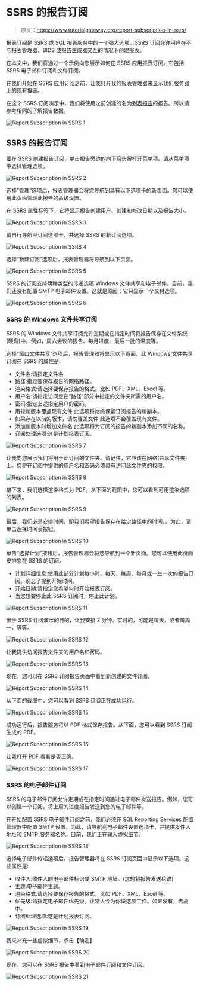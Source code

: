 # SSRS 的报告订阅

> 原文：<https://www.tutorialgateway.org/report-subscription-in-ssrs/>

报表订阅是 SSRS 或 SQL 报告服务中的一个强大选项。SSRS 订阅允许用户在不与报表管理器、BIDS 或报告生成器交互的情况下创建报表。

在本文中，我们将通过一个示例向您展示如何在 SSRS 应用报表订阅。它包括 SSRS 电子邮件订阅和文件订阅。

在我们开始在 SSRS 应用订阅之前，让我打开我的报表管理器来显示我们服务器上的现有报表。

在这个 SSRS 订阅演示中，我们将使用之前创建的名为[列表报告](https://www.tutorialgateway.org/create-a-list-report-in-ssrs/)的报告。所以请参考相同的了解报告数据。

![Report Subscription in SSRS 1](img/88e72df5d2bf27fff9d0d4bf39d318fe.png)

## SSRS 的报告订阅

要在 SSRS 创建报告订阅，单击报告旁边的向下箭头将打开菜单项。请从菜单项中选择管理选项。

![Report Subscription in SSRS 2](img/5973973a2f541232943cab072a92a297.png)

选择“管理”选项后，报表管理器会将您导航到具有以下选项卡的新页面。您可以使用此页面管理此报告的高级设置。

在 [SSRS](https://www.tutorialgateway.org/ssrs/) 属性标签下，它将显示报告创建用户、创建和修改日期以及报告大小。

![Report Subscription in SSRS 3](img/84d0760bc89197b5b3a0fd518ce8a054.png)

请自行导航至订阅选项卡，并选择 SSRS 的新订阅选项。

![Report Subscription in SSRS 4](img/faf12990b9f76cd3c5767a3296e999a1.png)

选择“新建订阅”选项后，报表管理器将导航到以下页面。

![Report Subscription in SSRS 5](img/a1fcf0618a3a299ad557965ccc084903.png)

SSRS 的订阅支持两种类型的传递选项:Windows 文件共享和电子邮件。目前，我们还没有配置 SMTP 电子邮件设置。这就是原因；它只显示一个交付选项。

![Report Subscription in SSRS 6](img/d54add3e05ea697869b878fd8c16c1a7.png)

### SSRS 的 Windows 文件共享订阅

SSRS 的 Windows 文件共享订阅允许定期或在指定时间将报告保存在文件系统(硬盘)中。例如，周六会议的报告、每月进度、最后一批的温度等。

选择“窗口文件共享”选项后，报告管理器将显示以下页面。此 Windows 文件共享订阅在 SSRS 的属性是:

*   文件名:请指定文件名
*   路径:指定要保存报告的网络路径。
*   渲染格式:请选择要保存报告的格式。比如 PDF、XML、Excel 等。
*   用户名:请指定访问您在“路径”部分中指定的文件夹所需的用户名。
*   密码:指定上述指定用户的密码。
*   用较新版本覆盖现有文件:此选项将始终保留订阅报告的新副本。
*   如果存在以前的版本，请勿覆盖文件:此选项不会覆盖现有文件。
*   添加新版本时增加文件名:此选项将为订阅的报告的新副本添加不同的名称。
*   订阅处理选项:这是计划报表订阅。

![Report Subscription in SSRS 7](img/879e257d097a42e999d484ba1631ce98.png)

让我向您展示我们将用于此订阅的文件夹。请记住，它应该在网络(共享文件夹)上。您将在订阅中提供的用户名和密码必须具有访问此文件夹的权限。

![Report Subscription in SSRS 8](img/0d41e06ac168b54e00076e38833a8811.png)

接下来，我们选择渲染格式为 PDF。从下面的截图中，您可以看到可用渲染选项的列表。

![Report Subscription in SSRS 9](img/d0f2ade5c695cd9d1041ac538046e536.png)

最后，我们必须安排时间，即我们希望报告保存在给定路径中的时间。。为此，请单击选择时间表按钮。

![Report Subscription in SSRS 10](img/d43ed898d0d7b43e5607cd90a0a162bf.png)

单击“选择计划”按钮后，报告管理器会将您导航到一个新页面。您可以使用此页面安排您在 SSRS 的订阅。

*   计划详细信息:使用此部分计划每小时、每天、每周、每月或一生一次的报告订阅。别忘了提到开始时间。
*   开始日期:请指定您希望何时开始报表订阅。
*   当您想要停止此 SSRS 订阅时，停止此计划。

![Report Subscription in SSRS 11](img/b23c63daec6d8173e30994fd1aa4c018.png)

出于 SSRS 订阅演示的目的，让我安排 2 分钟。实时的，可能是每天，或者每周一，等等。

![Report Subscription in SSRS 12](img/59ab7a7318035c07505e7f59a5c18104.png)

让我提供访问报告文件夹的用户名和密码。

![Report Subscription in SSRS 13](img/84b486977017ee83b3052c6dcf0fa1b9.png)

现在，您可以在 SSRS 订阅报告页面中看到新创建的文件订阅。

![Report Subscription in SSRS 14](img/c2c635a61a51da1e2b936ae73b17413e.png)

从下面的截图中，您可以看到 SSRS 订阅正在成功运行。

![Report Subscription in SSRS 15](img/7af9925a743352ea34490ab2731d5aa4.png)

成功运行后，报告服务将以 PDF 格式保存报告。从下面，您可以看到 SSRS 订阅生成的 PDF。

![Report Subscription in SSRS 16](img/4ef3f6324044fcf37b50452a929cb843.png)

让我打开 PDF 看看是否正确。

![Report Subscription in SSRS 17](img/c14c9a6c50ca3d515e86cf7312ea59d1.png)

### SSRS 的电子邮件订阅

SSRS 的电子邮件订阅允许定期或在指定时间通过电子邮件发送报告。例如，您可以创建一个订阅，将上周的进度报告发送到您的电子邮件等。

在开始配置 SSRS 电子邮件订阅之前，我们必须在 SQL Reporting Services 配置管理器中配置 SMTP 设置。为此，请导航到电子邮件设置选项卡，并提供发件人地址和 SMTP 服务器名称。目前，我们正在输入虚拟细节。

![Report Subscription in SSRS 18](img/9d87f6da5175a9a9de0651b63e475032.png)

选择电子邮件传递选项后，报告管理器将在 SSRS 订阅页面中显示以下选项。这些属性是:

*   收件人:收件人的电子邮件标识或 SMTP 地址。(您想将报告发送给谁)
*   主题:电子邮件主题。
*   渲染格式:请选择要保存报告的格式。比如 PDF、XML、Excel 等。
*   优先级:请指定电子邮件优先级。正常人会为你做这项工作。如果没有，去高中。
*   订阅处理选项:这是计划报表订阅。

![Report Subscription in SSRS 19](img/a796c09dcd1754d6eb770d3530580353.png)

我来补充一些虚拟细节，点击【确定】

![Report Subscription in SSRS 20](img/200b8983e96f9d531b4f6f5d8491e2be.png)

现在，您可以在 SSRS 报告中看到电子邮件订阅和文件订阅。

![Report Subscription in SSRS 21](img/4b4c1d9d3ccac2406da95f3e096d0c49.png)